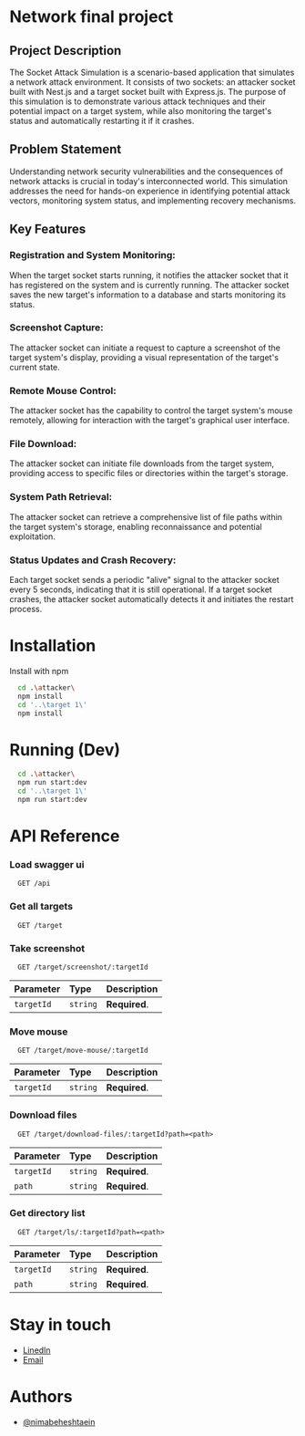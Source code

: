 # Network final project

## Project Description

The Socket Attack Simulation is a scenario-based application that simulates a network attack environment. It consists of two sockets: an attacker socket built with Nest.js and a target socket built with Express.js. The purpose of this simulation is to demonstrate various attack techniques and their potential impact on a target system, while also monitoring the target's status and automatically restarting it if it crashes.

## Problem Statement

Understanding network security vulnerabilities and the consequences of network attacks is crucial in today's interconnected world. This simulation addresses the need for hands-on experience in identifying potential attack vectors, monitoring system status, and implementing recovery mechanisms.

## Key Features

### Registration and System Monitoring:

When the target socket starts running, it notifies the attacker socket that it has registered on the system and is currently running. The attacker socket saves the new target's information to a database and starts monitoring its status.

### Screenshot Capture:

The attacker socket can initiate a request to capture a screenshot of the target system's display, providing a visual representation of the target's current state.

### Remote Mouse Control:

The attacker socket has the capability to control the target system's mouse remotely, allowing for interaction with the target's graphical user interface.

### File Download:

The attacker socket can initiate file downloads from the target system, providing access to specific files or directories within the target's storage.

### System Path Retrieval:

The attacker socket can retrieve a comprehensive list of file paths within the target system's storage, enabling reconnaissance and potential exploitation.

### Status Updates and Crash Recovery:

Each target socket sends a periodic "alive" signal to the attacker socket every 5 seconds, indicating that it is still operational. If a target socket crashes, the attacker socket automatically detects it and initiates the restart process.

# Installation

Install with npm

```bash
  cd .\attacker\
  npm install
  cd '..\target 1\'
  npm install
```

# Running (Dev)

```bash
  cd .\attacker\
  npm run start:dev
  cd '..\target 1\'
  npm run start:dev
```

# API Reference

### Load swagger ui

```http
  GET /api
```

### Get all targets

```http
  GET /target
```

### Take screenshot

```http
  GET /target/screenshot/:targetId
```

| Parameter  | Type     | Description   |
| :--------- | :------- | :------------ |
| `targetId` | `string` | **Required**. |

### Move mouse

```http
  GET /target/move-mouse/:targetId
```

| Parameter  | Type     | Description   |
| :--------- | :------- | :------------ |
| `targetId` | `string` | **Required**. |

### Download files

```http
  GET /target/download-files/:targetId?path=<path>
```

| Parameter  | Type     | Description   |
| :--------- | :------- | :------------ |
| `targetId` | `string` | **Required**. |
| `path`     | `string` | **Required**. |

### Get directory list

```http
  GET /target/ls/:targetId?path=<path>
```

| Parameter  | Type     | Description   |
| :--------- | :------- | :------------ |
| `targetId` | `string` | **Required**. |
| `path`     | `string` | **Required**. |

# Stay in touch

- [LinedIn](https://www.linkedin.com/in/nimabeheshtaein/)
- [Email](mailto:nimabeheshtaein99@gmail.com)

# Authors

- [@nimabeheshtaein](https://github.com/Nimabht)
